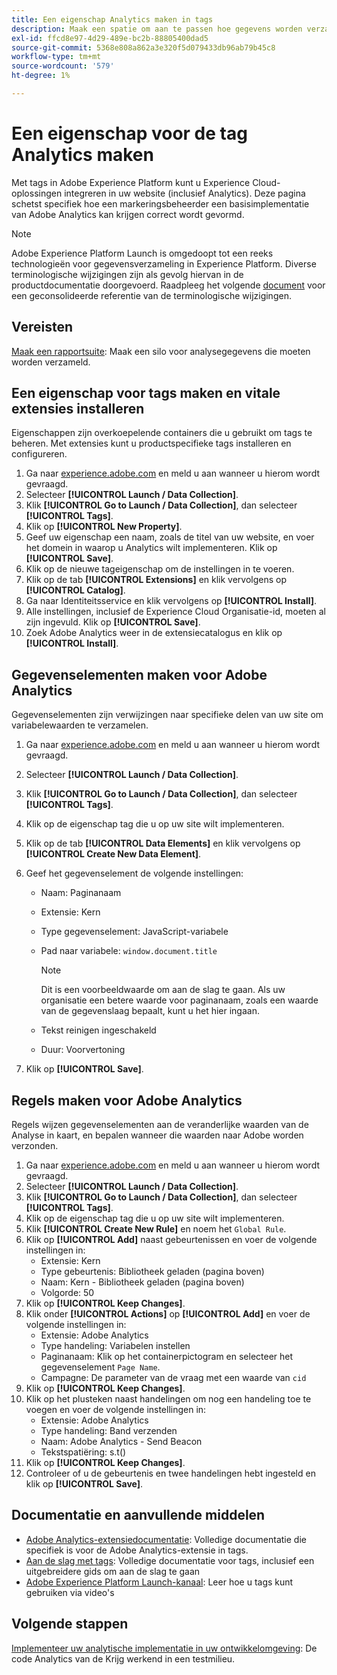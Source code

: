 ```yaml
---
title: Een eigenschap Analytics maken in tags
description: Maak een spatie om aan te passen hoe gegevens worden verzameld met tags.
exl-id: ffcd8e97-4d29-489e-bc2b-88805400dad5
source-git-commit: 5368e808a862a3e320f5d079433db96ab79b45c8
workflow-type: tm+mt
source-wordcount: '579'
ht-degree: 1%

---
```


# Een eigenschap voor de tag Analytics maken

Met tags in Adobe Experience Platform kunt u Experience Cloud-oplossingen integreren in uw website (inclusief Analytics). Deze pagina schetst specifiek hoe een markeringsbeheerder een basisimplementatie van Adobe Analytics kan krijgen correct wordt gevormd.

>[!NOTE]
>Adobe Experience Platform Launch is omgedoopt tot een reeks technologieën voor gegevensverzameling in Experience Platform. Diverse terminologische wijzigingen zijn als gevolg hiervan in de productdocumentatie doorgevoerd. Raadpleeg het volgende [document](https://experienceleague.adobe.com/docs/experience-platform/tags/term-updates.html?lang=en) voor een geconsolideerde referentie van de terminologische wijzigingen.

## Vereisten

[Maak een rapportsuite](/help/admin/c-manage-report-suites/c-new-report-suite/t-create-a-report-suite.md): Maak een silo voor analysegegevens die moeten worden verzameld.

## Een eigenschap voor tags maken en vitale extensies installeren

Eigenschappen zijn overkoepelende containers die u gebruikt om tags te beheren. Met extensies kunt u productspecifieke tags installeren en configureren.

1. Ga naar [experience.adobe.com](https://experience.adobe.com) en meld u aan wanneer u hierom wordt gevraagd.
1. Selecteer **[!UICONTROL Launch / Data Collection]**.
1. Klik **[!UICONTROL Go to Launch / Data Collection]**, dan selecteer **[!UICONTROL Tags]**.
1. Klik op **[!UICONTROL New Property]**.
1. Geef uw eigenschap een naam, zoals de titel van uw website, en voer het domein in waarop u Analytics wilt implementeren. Klik op **[!UICONTROL Save]**.
1. Klik op de nieuwe tageigenschap om de instellingen in te voeren.
1. Klik op de tab **[!UICONTROL Extensions]** en klik vervolgens op **[!UICONTROL Catalog]**.
1. Ga naar Identiteitsservice en klik vervolgens op **[!UICONTROL Install]**.
1. Alle instellingen, inclusief de Experience Cloud Organisatie-id, moeten al zijn ingevuld. Klik op **[!UICONTROL Save]**.
1. Zoek Adobe Analytics weer in de extensiecatalogus en klik op **[!UICONTROL Install]**.

## Gegevenselementen maken voor Adobe Analytics

Gegevenselementen zijn verwijzingen naar specifieke delen van uw site om variabelewaarden te verzamelen.

1. Ga naar [experience.adobe.com](https://experience.adobe.com) en meld u aan wanneer u hierom wordt gevraagd.
1. Selecteer **[!UICONTROL Launch / Data Collection]**.
1. Klik **[!UICONTROL Go to Launch / Data Collection]**, dan selecteer **[!UICONTROL Tags]**.
1. Klik op de eigenschap tag die u op uw site wilt implementeren.
1. Klik op de tab **[!UICONTROL Data Elements]** en klik vervolgens op **[!UICONTROL Create New Data Element]**.
1. Geef het gegevenselement de volgende instellingen:

   * Naam: Paginanaam
   * Extensie: Kern
   * Type gegevenselement: JavaScript-variabele
   * Pad naar variabele: `window.document.title`

      >[!NOTE]
      >
      >Dit is een voorbeeldwaarde om aan de slag te gaan. Als uw organisatie een betere waarde voor paginanaam, zoals een waarde van de gegevenslaag bepaalt, kunt u het hier ingaan.
   * Tekst reinigen ingeschakeld
   * Duur: Voorvertoning
1. Klik op **[!UICONTROL Save]**.

## Regels maken voor Adobe Analytics

Regels wijzen gegevenselementen aan de veranderlijke waarden van de Analyse in kaart, en bepalen wanneer die waarden naar Adobe worden verzonden.

1. Ga naar [experience.adobe.com](https://experience.adobe.com) en meld u aan wanneer u hierom wordt gevraagd.
1. Selecteer **[!UICONTROL Launch / Data Collection]**.
1. Klik **[!UICONTROL Go to Launch / Data Collection]**, dan selecteer **[!UICONTROL Tags]**.
1. Klik op de eigenschap tag die u op uw site wilt implementeren.
1. Klik **[!UICONTROL Create New Rule]** en noem het `Global Rule`.
1. Klik op **[!UICONTROL Add]** naast gebeurtenissen en voer de volgende instellingen in:
   * Extensie: Kern
   * Type gebeurtenis: Bibliotheek geladen (pagina boven)
   * Naam: Kern - Bibliotheek geladen (pagina boven)
   * Volgorde: 50
1. Klik op **[!UICONTROL Keep Changes]**.
1. Klik onder **[!UICONTROL Actions]** op **[!UICONTROL Add]** en voer de volgende instellingen in:
   * Extensie: Adobe Analytics
   * Type handeling: Variabelen instellen
   * Paginanaam: Klik op het containerpictogram en selecteer het gegevenselement `Page Name`.
   * Campagne: De parameter van de vraag met een waarde van `cid`
1. Klik op **[!UICONTROL Keep Changes]**.
1. Klik op het plusteken naast handelingen om nog een handeling toe te voegen en voer de volgende instellingen in:
   * Extensie: Adobe Analytics
   * Type handeling: Band verzenden
   * Naam: Adobe Analytics - Send Beacon
   * Tekstspatiëring: s.t()
1. Klik op **[!UICONTROL Keep Changes]**.
1. Controleer of u de gebeurtenis en twee handelingen hebt ingesteld en klik op **[!UICONTROL Save]**.

## Documentatie en aanvullende middelen

* [Adobe Analytics-extensiedocumentatie](https://experienceleague.adobe.com/docs/experience-platform/tags/extensions/adobe/analytics/overview.html?lang=en): Volledige documentatie die specifiek is voor de Adobe Analytics-extensie in tags.
* [Aan de slag met tags](https://experienceleague.adobe.com/docs/experience-platform/tags/get-started/quick-start.html?lang=en): Volledige documentatie voor tags, inclusief een uitgebreidere gids om aan de slag te gaan
* [Adobe Experience Platform Launch-kanaal](https://experienceleague.adobe.com/?tag=Launch#recommended/solutions/experience-platform): Leer hoe u tags kunt gebruiken via video&#39;s

## Volgende stappen

[Implementeer uw analytische implementatie in uw ontwikkelomgeving](deploy-dev.md): De code Analytics van de Krijg werkend in een testmilieu.
